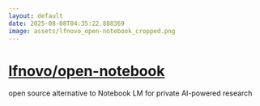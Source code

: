 ```yaml
---
layout: default
date: 2025-08-08T04:35:22.888369
image: assets/lfnovo_open-notebook_cropped.png
---
```


# [lfnovo/open-notebook](https://github.com/lfnovo/open-notebook)

open source alternative to Notebook LM for private AI-powered research
